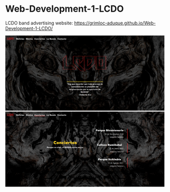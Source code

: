 # Web-Development-1-LCDO

LCDO band advertising website: https://grimloc-aduque.github.io/Web-Development-1-LCDO/

<img src="https://github.com/grimloc-aduque/Web-Development-1-LCDO/blob/master/git_images/inicio.png" style="width:500px;"/>

<img src="https://github.com/grimloc-aduque/Web-Development-1-LCDO/blob/master/git_images/conciertos.png" style="width:500px;"/>
